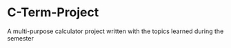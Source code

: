 # C-Term-Project
A multi-purpose calculator project written with the topics learned during the semester
